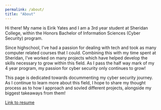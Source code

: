 ```yaml
---
permalink: /about/
title: "About"
---
```


Hi there! My name is Eirik Yates and I am a 3rd year student at Sheridan College, within the Honors Bachelor of Information Sciences (Cyber Security) program.

Since highschool, I've had a passion for dealing with tech and took as many computer related courses that I could. Combining this with my time spent at Sheridan, I've worked on many projects which have helped develop the skills necessary to grow within this field. As I pass the half way mark of my 4 year program, my passion for cyber security only continues to grow!

This page is dedicated towards docummenting my cyber security journey. As I continue to learn more about this field, I hope to share my thought process as to how I approach and sovled different projects, alongside my biggest takeaways from them!

[Link to resume](https://github.com/e1r1kk/e1r1kk.github.io/blob/master/assets/misc%20files/Eirik%20Yates%20-%20Resume%20Apr%202025.pdf)
